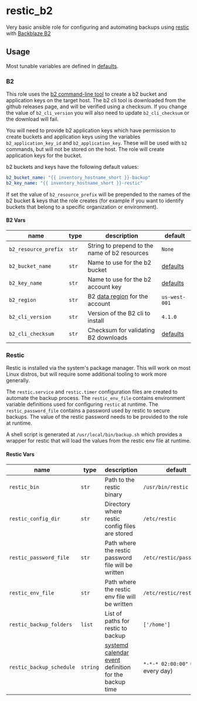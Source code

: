 # restic_b2

Very basic ansible role for configuring and automating backups using [restic](https://restic.net/) with [Backblaze B2](https://www.backblaze.com/docs/cloud-storage-integrate-restic-with-backblaze-b2)

## Usage

Most tunable variables are defined in [defaults](defaults/main.yml).

### B2

This role uses the [b2 command-line tool](https://github.com/Backblaze/B2_Command_Line_Tool) to create a b2 bucket and application keys on the target host. The b2 cli tool is downloaded from the github releases page, and will be verified using a checksum. If you change the value of `b2_cli_version` you will also need to update `b2_cli_checksum` or the download will fail.

You will need to provide b2 application keys which have permission to create buckets and application keys using the variables `b2_application_key_id` and `b2_application_key`. These will be used with `b2` commands, but will not be stored on the host. The role will create application keys for the bucket.

b2 buckets and keys have the following default values:

```yaml
b2_bucket_name: "{{ inventory_hostname_short }}-backup"
b2_key_name: "{{ inventory_hostname_short }}-restic"
```

If set the value of `b2_resource_prefix` will be prepended to the names of the b2 bucket & keys that the role creates (for example if you want to identify buckets that belong to a specific organization or environment).

#### B2 Vars

| name                 | type  | description                                                                                 | default                         |
|----------------------|-------|---------------------------------------------------------------------------------------------|---------------------------------|
| `b2_resource_prefix` | `str` | String to prepend to the name of b2 resources                                               | `None`                          |
| `b2_bucket_name`     | `str` | Name to use for the b2 bucket                                                               | [defaults](./defaults/main.yml) |
| `b2_key_name`        | `str` | Name to use for the b2 account key                                                          | [defaults](./defaults/main.yml) |
| `b2_region`          | `str` | B2 [data region](https://www.backblaze.com/docs/cloud-storage-data-regions) for the account | `us-west-001`                   |
| `b2_cli_version`     | `str` | Version of the B2 cli to install                                                            | `4.1.0`                         |
| `b2_cli_checksum`    | `str` | Checksum for validating B2 downloads                                                        | [defaults](./defaults/main.yml) |

### Restic

Restic is installed via the system's package manager. This will work on most Linux distros, but will require some additional tooling to work more generally.

The `restic.service` and `restic.timer` configuration files are created to automate the backup process. The `restic_env_file` contains environment variable definitions used for configuring `restic` at runtime. The `restic_password_file` contains a password used by restic to secure backups. The value of the restic password needs to be provided to the role at runtime.

A shell script is generated at `/usr/local/bin/backup.sh` which provides a wrapper for restic that will load the values from the restic env file at runtime.

#### Restic Vars

| name                     | type     | description                                                                                                           | default                           |
|--------------------------|----------|-----------------------------------------------------------------------------------------------------------------------|-----------------------------------|
| `restic_bin`             | `str`    | Path to the restic binary                                                                                             | `/usr/bin/restic`                 |
| `restic_config_dir`      | `str`    | Directory where restic config files are stored                                                                        | `/etc/restic`                     |
| `restic_password_file`   | `str`    | Path where the restic password file will be written                                                                   | `/etc/restic/password`            |
| `restic_env_file`        | `str`    | Path where the restic env file will be written                                                                        | `/etc/restic/restic.env`          |
| `restic_backup_folders`  | `list`   | List of paths for restic to backup                                                                                    | `['/home']`                       |
| `restic_backup_schedule` | `string` | [systemd calendar event](https://man.archlinux.org/man/systemd.time.7#CALENDAR_EVENTS) definition for the backup time | `*-*-* 02:00:00"` (2am every day) |
